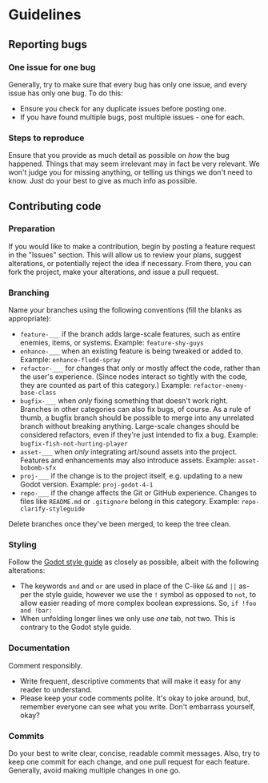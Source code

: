 # Guidelines
## Reporting bugs
### One issue for one bug
Generally, try to make sure that every bug has only one issue, and every issue has only one bug. To do this:
* Ensure you check for any duplicate issues before posting one.
* If you have found multiple bugs, post multiple issues - one for each.
### Steps to reproduce
Ensure that you provide as much detail as possible on *how* the bug happened. Things that may seem irrelevant may in fact be very relevant. We won't judge you for missing anything, or telling us things we don't need to know. Just do your best to give as much info as possible.
## Contributing code
### Preparation
If you would like to make a contribution, begin by posting a feature request in the "Issues" section. This will allow us to review your plans, suggest alterations, or potentially reject the idea if necessary. From there, you can fork the project, make your alterations, and issue a pull request.
### Branching
Name your branches using the following conventions (fill the blanks as appropriate):
- `feature-___` if the branch adds large-scale features, such as entire enemies, items, or systems.
Example: `feature-shy-guys`
- `enhance-___` when an existing feature is being tweaked or added to.
Example: `enhance-fludd-spray`
- `refactor-___` for changes that only or mostly affect the code, rather than the user's experience.
(Since nodes interact so tightly with the code, they are counted as part of this category.)
Example: `refactor-enemy-base-class`
- `bugfix-___` when _only_ fixing something that doesn't work right. Branches in other categories can also fix bugs, of course.
As a rule of thumb, a bugfix branch should be possible to merge into any unrelated branch without breaking anything.
Large-scale changes should be considered refactors, even if they're just intended to fix a bug.
Example: `bugfix-fish-not-hurting-player`
- `asset-___` when _only_ integrating art/sound assets into the project. Features and enhancements may also introduce assets.
Example: `asset-bobomb-sfx`
- `proj-___` if the change is to the project itself, e.g. updating to a new Godot version.
Example: `proj-godot-4-1`
- `repo-___` if the change affects the Git or GitHub experience. Changes to files like `README.md` or `.gitignore` belong in this category.
Example: `repo-clarify-styleguide`

Delete branches once they've been merged, to keep the tree clean.
### Styling
Follow the [Godot style guide](https://docs.godotengine.org/en/stable/tutorials/scripting/gdscript/gdscript_styleguide.html) as closely as possible, albeit with the following alterations:
* The keywords `and` and `or` are used in place of the C-like `&&` and `||` as-per the style guide, however we use the `!` symbol as opposed to `not`, to allow easier reading of more complex boolean expressions. So, `if !foo and !bar:`
* When unfolding longer lines we only use *one* tab, not two. This is contrary to the Godot style guide.
### Documentation
Comment responsibly.
* Write frequent, descriptive comments that will make it easy for any reader to understand.
* Please keep your code comments polite. It's okay to joke around, but, remember everyone can see what you write. Don't embarrass yourself, okay?
### Commits
Do your best to write clear, concise, readable commit messages.
Also, try to keep one commit for each change, and one pull request for each feature. Generally, avoid making multiple changes in one go.
